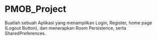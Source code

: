# PMOB_Project
Buatlah sebuah Aplikasi yang menampilkan Login, Register, home page (Logout Button), dan menerapkan Room Persistence, serta SharedPreferences.
